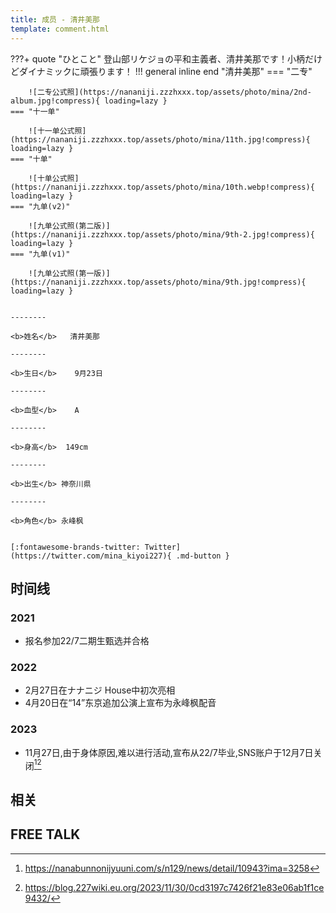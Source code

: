 ```yaml
---
title: 成员 - 清井美那
template: comment.html
---
```

???+ quote "ひとこと"
    登山部リケジョの平和主義者、清井美那です！小柄だけどダイナミックに頑張ります！
!!! general inline end "清井美那"
    === "二专"

        ![二专公式照](https://nananiji.zzzhxxx.top/assets/photo/mina/2nd-album.jpg!compress){ loading=lazy }
    === "十一单"

        ![十一单公式照](https://nananiji.zzzhxxx.top/assets/photo/mina/11th.jpg!compress){ loading=lazy }
    === "十单"

        ![十单公式照](https://nananiji.zzzhxxx.top/assets/photo/mina/10th.webp!compress){ loading=lazy }
    === "九单(v2)"

        ![九单公式照(第二版)](https://nananiji.zzzhxxx.top/assets/photo/mina/9th-2.jpg!compress){ loading=lazy }
    === "九单(v1)"

        ![九单公式照(第一版)](https://nananiji.zzzhxxx.top/assets/photo/mina/9th.jpg!compress){ loading=lazy }


    --------

    <b>姓名</b>   清井美那

    --------

    <b>生日</b>    9月23日

    --------

    <b>血型</b>    A

    --------

    <b>身高</b>  149cm

    --------

    <b>出生</b> 神奈川県

    --------

    <b>角色</b> 永峰枫
  

    [:fontawesome-brands-twitter: Twitter](https://twitter.com/mina_kiyoi227){ .md-button }

## 时间线
### 2021 

- 报名参加22/7二期生甄选并合格

### 2022

- 2月27日在ナナニジ House中初次亮相
- 4月20日在“14”东京追加公演上宣布为永峰枫配音

### 2023

- 11月27日,由于身体原因,难以进行活动,宣布从22/7毕业,SNS账户于12月7日关闭[^1][^2]

## 相关

## FREE TALK

<div id="dplayer"></div>

[^1]: https://nanabunnonijyuuni.com/s/n129/news/detail/10943?ima=3258
[^2]: https://blog.227wiki.eu.org/2023/11/30/0cd3197c7426f21e83e06ab1f1ce9432/

<script src="https://nananiji.zzzhxxx.top/js/md5.js"></script>
<script src="https://nananiji.zzzhxxx.top/js/hls.min.js"></script>
<script src="https://nananiji.zzzhxxx.top/js/DPlayer.min.js"></script>
<script>
    const dp = new DPlayer({
    container: document.getElementById('dplayer'),
    video: {
        url: 'https://manifest.prod.boltdns.net/manifest/v1/hls/v4/clear/4504957038001/3f2a4579-2354-4280-b863-0e3c74a29d6a/10s/master.m3u8?fastly_token=NjJkYTUxMTdfZjdkYmYwNDAzM2YwODJjYTZhNTY2ODRhNDYwYWQxZDFkMjAwZmQ3NjM5NTdiN2U2M2FjNzlmYmFiZGI1ODMzNg%3D%3D',
        type: 'hls',
    },
    danmaku: {
        id: md5('mina-intro'),
        api: "https://danmu.zzzhxxx.top/"
    },
    contextmenu: [
    {
        text: '227WiKi',
        link: 'https://github.com/227WiKi/227WiKi',
    },
    ]
});
console.log(dp.plugins.hls);
</script>
